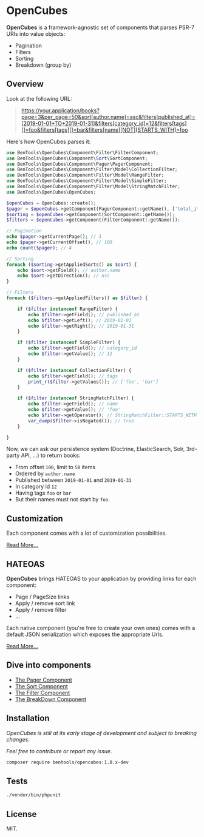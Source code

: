 # OpenCubes

**OpenCubes** is a framework-agnostic set of components that parses PSR-7 URIs into value objects:

- Pagination
- Filters
- Sorting
- Breakdown (group by)

## Overview

Look at the following URL: 

> https://your.application/books?page=3&per_page=50&sort[author.name]=asc&filters[published_at]=[2019-01-01+TO+2019-01-31]&filters[category_id]=12&filters[tags][]=foo&filters[tags][]=bar&filters[name][NOT][STARTS_WITH]=foo

Here's how OpenCubes parses it:

```php
use BenTools\OpenCubes\Component\Filter\FilterComponent;
use BenTools\OpenCubes\Component\Sort\SortComponent;
use BenTools\OpenCubes\Component\Pager\PagerComponent;
use BenTools\OpenCubes\Component\Filter\Model\CollectionFilter;
use BenTools\OpenCubes\Component\Filter\Model\RangeFilter;
use BenTools\OpenCubes\Component\Filter\Model\SimpleFilter;
use BenTools\OpenCubes\Component\Filter\Model\StringMatchFilter;
use BenTools\OpenCubes\OpenCubes;

$openCubes = OpenCubes::create();
$pager = $openCubes->getComponent(PagerComponent::getName(), ['total_items' => 160, 'default_size' => 50]);
$sorting = $openCubes->getComponent(SortComponent::getName());
$filters = $openCubes->getComponent(FilterComponent::getName());

// Pagination
echo $pager->getCurrentPage(); // 3
echo $pager->getCurrentOffset(); // 100
echo count($pager); // 4

// Sorting
foreach ($sorting->getAppliedSorts() as $sort) {
    echo $sort->getField(); // author.name
    echo $sort->getDirection(); // asc
}

// Filters
foreach ($filters->getAppliedFilters() as $filter) {

    if ($filter instanceof RangeFilter) {
        echo $filter->getField(); // published_at
        echo $filter->getLeft(); // 2019-01-01
        echo $filter->getRight(); // 2019-01-31
    }

    if ($filter instanceof SimpleFilter) {
        echo $filter->getField(); // category_id
        echo $filter->getValue(); // 12
    }

    if ($filter instanceof CollectionFilter) {
        echo $filter->getField(); // tags
        print_r($filter->getValues()); // ['foo', 'bar']
    }

    if ($filter instanceof StringMatchFilter) {
        echo $filter->getField(); // name
        echo $filter->getValue(); // 'foo'
        echo $filter->getOperator(); // StringMatchFilter::STARTS_WITH
        var_dump($filter->isNegated()); // true
    }

}
```

Now, we can ask our persistence system (Doctrine, ElasticSearch, Solr, 3rd-party API, ...) to return books:

- From offset `100`, limit to `50` items
- Ordered by `author.name`
- Published between `2019-01-01` and `2019-01-31`
- In category id `12`
- Having tags `foo` or `bar`
- But their names must not start by `foo`.


## Customization

Each component comes with a lot of customization possibilities.

[Read More...](doc/Customization.md)

## HATEOAS

**OpenCubes** brings HATEOAS to your application by providing links for each component:

- Page / PageSize links
- Apply / remove sort link
- Apply / remove filter
- ...

Each native component (you're free to create your own ones) comes with a default JSON serialization which exposes the appropriate Urls.

[Read More...](doc/HATEOAS.md)

## Dive into components

- [The Pager Component](doc/Pager.md)
- [The Sort Component](doc/Sort.md)
- [The Filter Component](doc/Filter.md)
- [The BreakDown Component](doc/BreakDown.md)


## Installation

_OpenCubes is still at its early stage of development and subject to breaking changes._
 
_Feel free to contribute or report any issue._ 

```bash
composer require bentools/opencubes:1.0.x-dev
```

## Tests

```bash
./vendor/bin/phpunit
```


## License

MIT.